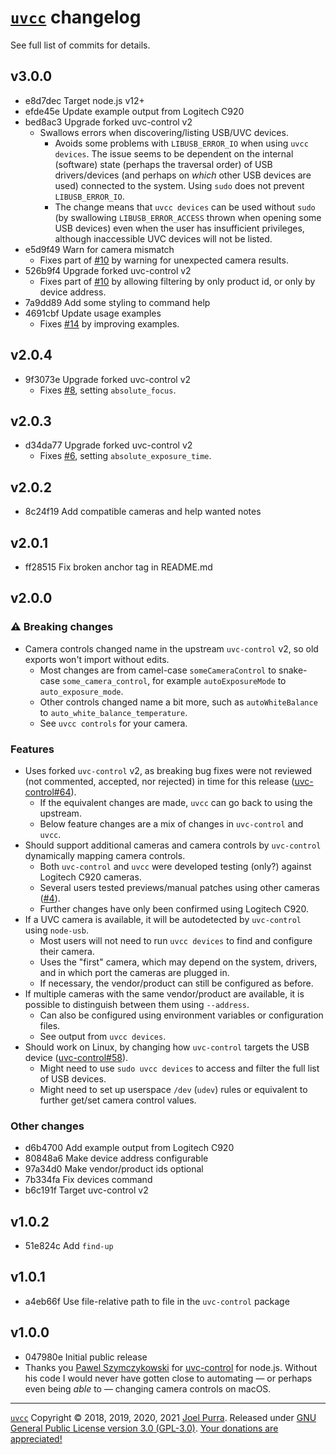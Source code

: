 # [`uvcc`](https://joelpurra.com/projects/uvcc/) changelog

See full list of commits for details.

## v3.0.0

- e8d7dec Target node.js v12+
- efde45e Update example output from Logitech C920
- bed8ac3 Upgrade forked uvc-control v2
  - Swallows errors when discovering/listing USB/UVC devices.
    - Avoids some problems with `LIBUSB_ERROR_IO` when using `uvcc devices`. The issue seems to be dependent on the internal (software) state (perhaps the traversal order) of USB drivers/devices (and perhaps on _which_ other USB devices are used) connected to the system. Using `sudo` does not prevent `LIBUSB_ERROR_IO`.
    - The change means that `uvcc devices` can be used without `sudo` (by swallowing `LIBUSB_ERROR_ACCESS` thrown when opening some USB devices) even when the user has insufficient privileges, although inaccessible UVC devices will not be listed.
- e5d9f49 Warn for camera mismatch
  - Fixes part of [#10](https://github.com/joelpurra/uvcc/issues/10) by warning for unexpected camera results.
- 526b9f4 Upgrade forked uvc-control v2
  - Fixes part of [#10](https://github.com/joelpurra/uvcc/issues/10) by allowing filtering by only product id, or only by device address.
- 7a9dd89 Add some styling to command help
- 4691cbf Update usage examples
  - Fixes [#14](https://github.com/joelpurra/uvcc/issues/14) by improving examples.

## v2.0.4

- 9f3073e Upgrade forked uvc-control v2
  - Fixes [#8](https://github.com/joelpurra/uvcc/issues/8), setting `absolute_focus`.

## v2.0.3

- d34da77 Upgrade forked uvc-control v2
  - Fixes [#6](https://github.com/joelpurra/uvcc/issues/6), setting `absolute_exposure_time`.

## v2.0.2

- 8c24f19 Add compatible cameras and help wanted notes

## v2.0.1

- ff28515 Fix broken anchor tag in README.md

## v2.0.0

### ⚠ Breaking changes

- Camera controls changed name in the upstream `uvc-control` v2, so old exports won't import without edits.
  - Most changes are from camel-case `someCameraControl` to snake-case `some_camera_control`, for example `autoExposureMode` to `auto_exposure_mode`.
  - Other controls changed name a bit more, such as `autoWhiteBalance` to `auto_white_balance_temperature`.
  - See `uvcc controls` for your camera.

### Features

- Uses forked `uvc-control` v2, as breaking bug fixes were not reviewed (not commented, accepted, nor rejected) in time for this release ([uvc-control#64](https://github.com/makenai/node-uvc-control/pull/64)).
  - If the equivalent changes are made, `uvcc` can go back to using the upstream.
  - Below feature changes are a mix of changes in `uvc-control` and `uvcc`.
- Should support additional cameras and camera controls by `uvc-control` dynamically mapping camera controls.
  - Both `uvc-control` and `uvcc` were developed testing (only?) against Logitech C920 cameras.
  - Several users tested previews/manual patches using other cameras ([#4](https://github.com/joelpurra/uvcc/issues/4)).
  - Further changes have only been confirmed using Logitech C920.
- If a UVC camera is available, it will be autodetected by `uvc-control` using `node-usb`.
  - Most users will not need to run `uvcc devices` to find and configure their camera.
  - Uses the "first" camera, which may depend on the system, drivers, and in which port the cameras are plugged in.
  - If necessary, the vendor/product can still be configured as before.
- If multiple cameras with the same vendor/product are available, it is possible to distinguish between them using `--address`.
  - Can also be configured using environment variables or configuration files.
  - See output from `uvcc devices`.
- Should work on Linux, by changing how `uvc-control` targets the USB device ([uvc-control#58](https://github.com/makenai/node-uvc-control/issues/58)).
  - Might need to use `sudo uvcc devices` to access and filter the full list of USB devices.
  - Might need to set up userspace `/dev` (`udev`) rules or equivalent to further get/set camera control values.

### Other changes

- d6b4700 Add example output from Logitech C920
- 80848a6 Make device address configurable
- 97a34d0 Make vendor/product ids optional
- 7b334fa Fix devices command
- b6c191f Target uvc-control v2

## v1.0.2

- 51e824c Add `find-up`

## v1.0.1

- a4eb66f Use file-relative path to file in the `uvc-control` package

## v1.0.0

- 047980e Initial public release
- Thanks you [Pawel Szymczykowski](http://twitter.com/makenai) for [uvc-control](https://github.com/makenai/node-uvc-control) for node.js. Without his code I would never have gotten close to automating — or perhaps even being _able_ to — changing camera controls on macOS.

---

[`uvcc`](https://joelpurra.com/projects/uvcc/) Copyright &copy; 2018, 2019, 2020, 2021 [Joel Purra](https://joelpurra.com/). Released under [GNU General Public License version 3.0 (GPL-3.0)](https://www.gnu.org/licenses/gpl.html). [Your donations are appreciated!](https://joelpurra.com/donate/)
